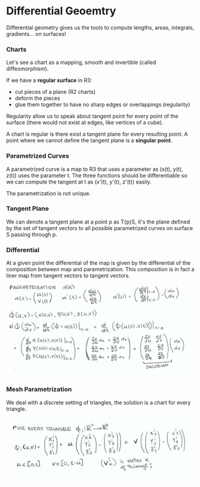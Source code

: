 # Differential Geoemtry

Differential geometry gives us the tools to compute lengths, areas, integrals, gradients... on surfaces!

### Charts

Let's see a chart as a mapping, smooth and invertible (called diffeomorphism).

If we have a **regular surface** in R3:
- cut pieces of a plane (R2 charts)
- deform the pieces
- glue them together to have no sharp edges or overlappings (regularity)

Regularity allow us to speak about tangent point for every point of the surface (there would not exist at edges, like vertices of a cube). 

A chart is regular is there exist a tangent plane for every resulting point. A point where we cannot define the tangent plane is a **singular point**.

### Parametrized Curves

A parametrized curve is a map to R3 that uses a parameter as (x(t), y(t), z(t)) uses the parameter t. The three functions should be differentiable so we can compute the tangent at t as (x'(t), y'(t), z'(t)) easily. 

The parametrization is not unique. 

### Tangent Plane

We can denote a tangent plane at a point p as T{p}S, it's the plane defined by the set of tangent vectors to all possible parametrized curves on surface S passing through p. 

### Differential

At a given point the differential of the map is given by the differential of the composition between map and parametrization. This composition is in fact a liner map from tangent vectors to tangent vectors.

<img src='https://github.com/theroggio/Fundamentals-of-Graphics/blob/master/scan/differentialmapmatrix.jpg'/>

### Mesh Parametrization

We deal with a discrete setting of triangles, the solution is a chart for every triangle. 


<img src='https://github.com/theroggio/Fundamentals-of-Graphics/blob/master/scan/discretechart.jpg'/>
